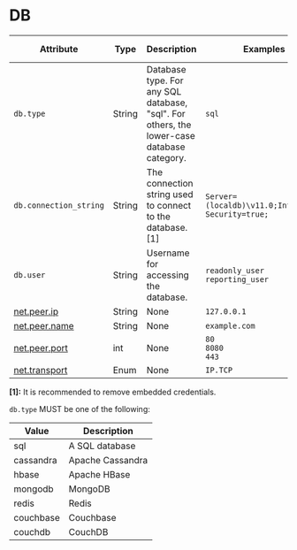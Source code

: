 # DB

<!-- semconv db(tag=connection-level,remove_constraints) -->
| Attribute  | Type | Description  | Examples  | Requirement Level |
|---|---|---|---|---|
| `db.type` | String | Database type. For any SQL database, "sql". For others, the lower-case database category. | `sql` | Required |
| `db.connection_string` | String | The connection string used to connect to the database. [1] | `Server=(localdb)\v11.0;Integrated Security=true;` | Recommended |
| `db.user` | String | Username for accessing the database. | `readonly_user`<br>`reporting_user` | Recommended |
| [net.peer.ip](general.md) | String | None | `127.0.0.1` | Recommended |
| [net.peer.name](general.md) | String | None | `example.com` | Recommended |
| [net.peer.port](general.md) | int | None | `80`<br>`8080`<br>`443` | Recommended |
| [net.transport](general.md) | Enum | None | `IP.TCP` | Recommended |

**[1]:** It is recommended to remove embedded credentials.

`db.type` MUST be one of the following:

| Value  | Description |
|---|---|
| sql | A SQL database |
| cassandra | Apache Cassandra |
| hbase | Apache HBase |
| mongodb | MongoDB |
| redis | Redis |
| couchbase | Couchbase |
| couchdb | CouchDB |

<!-- endsemconv -->
